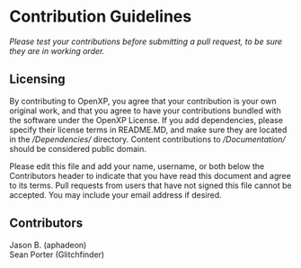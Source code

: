 # Contribution Guidelines
*Please test your contributions before submitting a pull request, to be sure they are in working 
order.*

## Licensing
By contributing to OpenXP, you agree that your contribution is your own original work, and that 
you agree to have your contributions bundled with the software under the OpenXP License. If you 
add dependencies, please specify their license terms in README.MD, and make sure they are located 
in the */Dependencies/* directory.  Content contributions to */Documentation/* should be considered 
public domain.

Please edit this file and add your name, username, or both below the Contributors header to 
indicate that you have read this document and agree to its terms.  Pull requests from users that 
have not signed this file cannot be accepted. You may include your email address if desired.

## Contributors
Jason B. (aphadeon)  
Sean Porter (Glitchfinder)  
